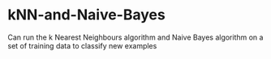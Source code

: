 # kNN-and-Naive-Bayes
Can run the k Nearest Neighbours algorithm and Naive Bayes algorithm on a set of training data to classify new examples
